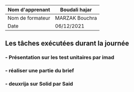  	
     
     
| Nom d'apprenant  |Boudali hajar|
| ------------- | ------------- |
| Nom de formateur  | MARZAK Bouchra |
| Date  |  06/12/2021|
     
   ## Les tâches exécutées durant la journée 
   ### - Présentation sur les test unitaires par imad  
   ### - réaliser une partie du brief
   ###  - deuxrija sur Solid par Said
